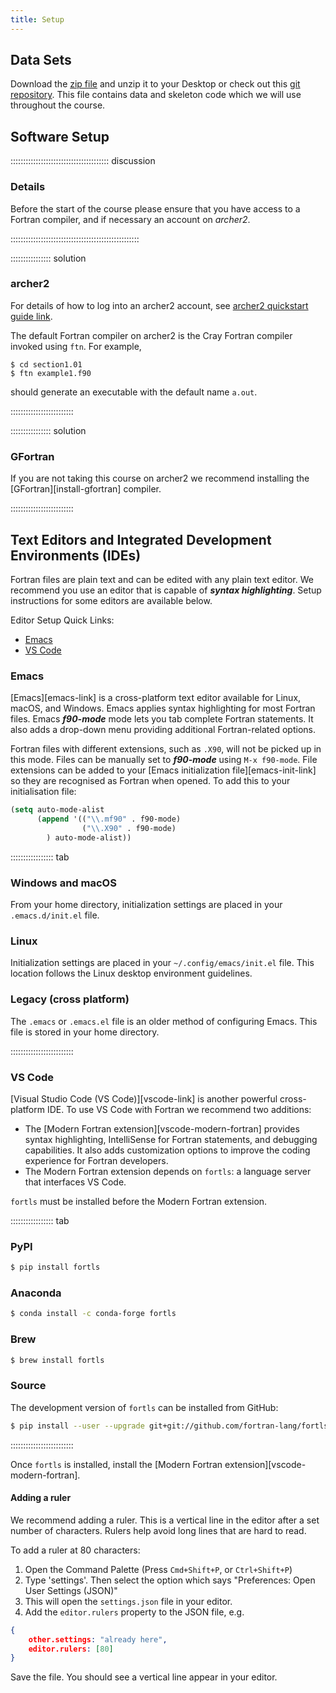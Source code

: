 ```yaml
---
title: Setup
---
```


## Data Sets

Download the [zip file](https://github.com/astroDimitrios/intro-to-modern-fortran) and unzip it to your Desktop or check out this [git repository]().
This file contains data and skeleton code which we will use throughout the course.

## Software Setup

::::::::::::::::::::::::::::::::::::::: discussion

### Details

Before the start of the course please ensure that you have access to a Fortran compiler, and if necessary an account on *archer2*.

:::::::::::::::::::::::::::::::::::::::::::::::::::

:::::::::::::::: solution

### archer2

For details of how to log into an archer2 account, see [archer2 quickstart guide link](https://docs.archer2.ac.uk/quick-start/quickstart-users/).

The default Fortran compiler on archer2 is the Cray Fortran compiler invoked using `ftn`. For example,

```shell
$ cd section1.01
$ ftn example1.f90
```

should generate an executable with the default name `a.out`.

:::::::::::::::::::::::::

:::::::::::::::: solution

### GFortran

If you are not taking this course on archer2 we recommend installing the [GFortran][install-gfortran] compiler.

:::::::::::::::::::::::::

## Text Editors and Integrated Development Environments (IDEs)

Fortran files are plain text and can be edited with any plain text editor.
We recommend you use an editor that is capable of ***syntax highlighting***.
Setup instructions for some editors are available below.

Editor Setup Quick Links:

- [Emacs](#emacs)
- [VS Code](#vs-code)

### Emacs

[Emacs][emacs-link] is a cross-platform text editor available for Linux, macOS, and Windows.
Emacs applies syntax highlighting for most Fortran files.
Emacs ***f90-mode*** mode lets you tab complete Fortran statements.
It also adds a drop-down menu providing additional Fortran-related options.

Fortran files with different extensions, such as `.X90`, will not be picked up in this mode.
Files can be manually set to ***f90-mode*** using `M-x f90-mode`.
File extensions can be added to your [Emacs initialization file][emacs-init-link]
so they are recognised as Fortran when opened.
To add this to your initialisation file:

```lisp
(setq auto-mode-alist
      (append '(("\\.mf90" . f90-mode)
                ("\\.X90" . f90-mode)
        ) auto-mode-alist))
```

::::::::::::::::: tab

### Windows and macOS

From your home directory, initialization settings are placed in your `.emacs.d/init.el` file.

### Linux

Initialization settings are placed in your `~/.config/emacs/init.el` file.
This location follows the Linux desktop environment guidelines.

### Legacy (cross platform)

The `.emacs` or `.emacs.el` file is an older method of configuring Emacs.
This file is stored in your home directory.

:::::::::::::::::::::::::

### VS Code

[Visual Studio Code (VS Code)][vscode-link] is another powerful cross-platform IDE.
To use VS Code with Fortran we recommend two additions:

- The [Modern Fortran extension][vscode-modern-fortran] provides syntax highlighting,
  IntelliSense for Fortran statements, and debugging capabilities.
  It also adds customization options to improve the coding experience for Fortran developers.
- The Modern Fortran extension depends on `fortls`: a language server that interfaces VS Code.

`fortls` must be installed before the Modern Fortran extension.

::::::::::::::::: tab

### PyPI

```bash
$ pip install fortls
```

### Anaconda

```bash
$ conda install -c conda-forge fortls
```

### Brew

```bash
$ brew install fortls
```

### Source

The development version of `fortls` can be installed from GitHub:

```bash
$ pip install --user --upgrade git+git://github.com/fortran-lang/fortls
```

:::::::::::::::::::::::::

Once `fortls` is installed, install the [Modern Fortran extension][vscode-modern-fortran].

#### Adding a ruler

We recommend adding a ruler.
This is a vertical line in the editor after a set number of characters.
Rulers help avoid long lines that are hard to read.

To add a ruler at 80 characters:

1. Open the Command Palette (Press `Cmd+Shift+P`, or `Ctrl+Shift+P`)
2. Type 'settings'. Then select the option which says "Preferences: Open User Settings (JSON)"
3. This will open the `settings.json` file in your editor.
4. Add the `editor.rulers` property to the JSON file, e.g.

```json
{
    other.settings: "already here",
    editor.rulers: [80]
}
```

Save the file.
You should see a vertical line appear in your editor.
